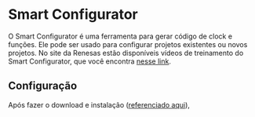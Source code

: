 # Smart Configurator
O Smart Configurator é uma ferramenta para gerar código de clock e funções. Ele pode ser usado para configurar projetos existentes ou novos projetos.
No site da Renesas estão disponíveis vídeos de treinamento do Smart Configurator, que você encontra [nesse link](https://www.renesas.com/en/software-tool/rh850-smart-configurator#videos_training).

## Configuração
Após fazer o download e instalação ([referenciado aqui](https://github.com/DjamesSuhanko/solomon/blob/main/hello_world.md#:~:text=Alternativa%20%C3%A0%20API%20do%20Arduino)),
